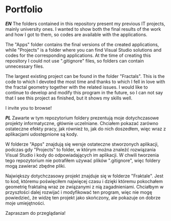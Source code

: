 # Portfolio

***EN***
The folders contained in this repository present my previous IT projects, mainly university ones. I wanted to show both the final results of the work and how I got to them, so codes are available with the applications.

The "Apps" folder contains the final versions of the created applications, while "Projects" is a folder where you can find Visual Studio solutions and codes for the corresponding applications. At the time of creating this repository I could not use ".gitignore" files, so folders can contain unnecessary files.

The largest existing project can be found in the folder "Fractals". This is the code to which I devoted the most time and thanks to which I fell in love with the fractal geometry together with the related issues.
I would like to continue to develop and modify this program in the future, so I can not say that I see this project as finished, but it shows my skills well.

I invite you to browse!

***PL***
Zawarte w tym repozytorium foldery prezentują moje dotychczasowe projekty informatyczne, głównie uczelniane. Chciałem pokazać zarówno ostateczne efekty pracy, jak również to, jak do nich doszedłem, więc wraz z aplikacjami udostępnione są kody. 

W folderze "Apps" znajdują się wersje ostateczne stworzonych aplikacji, podczas gdy "Projects" to folder, w którym można znaleźć rozwiązania Visual Studio i kody do odpowiadających im aplikacji. W chwili tworzenia tego repozytorium nie potrafiłem używać plików ".gitignore", więc foldery mogą zawierać zbędne pliki.

Największy dotychczasowy projekt znajduje się w folderze "Fraktale". Jest to kod, któremu poświęciłem najwięcej czasu i dzięki któremu pokochałem geometrię fraktalną wraz ze związanymi z nią zagadnieniami. 
Chciałbym w przyszłości dalej rozwijać i modyfikować ten program, więc nie mogę powiedzieć, że widzę ten projekt jako skończony, ale pokazuje on dobrze moje umiejętności.

Zapraszam do przeglądania!

